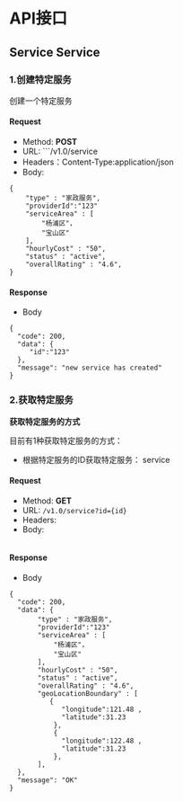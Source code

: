 # API接口

## Service Service

### 1.创建特定服务

创建一个特定服务

#### Request
- Method: **POST**
- URL:  ```/v1.0/service
- Headers：Content-Type:application/json
- Body:
```
{
    "type" : "家政服务",
    "providerId":"123"
    "serviceArea" : [
        "杨浦区"，
        "宝山区"
    ],
    "hourlyCost" : "50",
    "status" : "active",
    "overallRating" : "4.6",
}
```

#### Response
- Body
```
{
  "code": 200,
  "data": {
     "id":"123"
  },
  "message": "new service has created"
}
```

### 2.获取特定服务

**获取特定服务的方式**

目前有1种获取特定服务的方式：
- 根据特定服务的ID获取特定服务： service

#### Request

- Method: **GET**
- URL: ```/v1.0/service?id={id}```
- Headers:
- Body:
```
```

#### Response
- Body
```
{
  "code": 200,
  "data": {
       "type" : "家政服务",
       "providerId":"123"
       "serviceArea" : [
           "杨浦区"，
           "宝山区"
       ],
       "hourlyCost" : "50",
       "status" : "active",
       "overallRating" : "4.6",
       "geoLocationBoundary" : [
          {
             "longitude":121.48 ,
             "latitude":31.23
           },
           {
             "longitude":122.48 ,
             "latitude":31.23
           },
       ],
  },
  "message": "OK"
}
```

